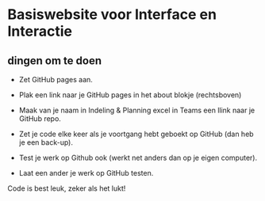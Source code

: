 # Basiswebsite voor Interface en Interactie

## dingen om te doen

- Zet GitHub pages aan.
- Plak een link naar je GitHub pages in het about blokje (rechtsboven)
- Maak van je naam in Indeling & Planning excel in Teams een llink naar je GitHub repo.

- Zet je code elke keer als je voortgang hebt geboekt op GitHub (dan heb je een back-up).
- Test je werk op Github ook (werkt net anders dan op je eigen computer).
- Laat een ander je werk op GitHub testen.

Code is best leuk, zeker als het lukt!